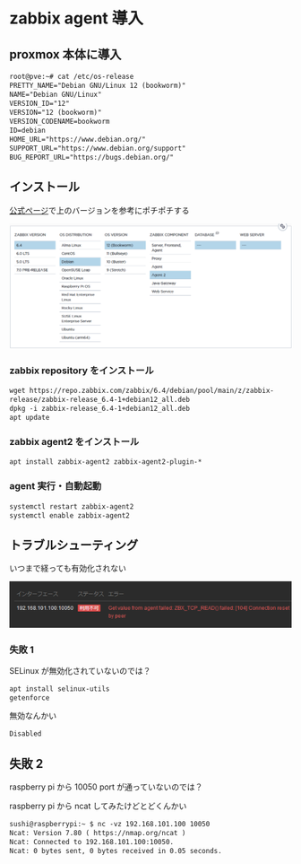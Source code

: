 # zabbix agent 導入

## proxmox 本体に導入

```shell
root@pve:~# cat /etc/os-release
PRETTY_NAME="Debian GNU/Linux 12 (bookworm)"
NAME="Debian GNU/Linux"
VERSION_ID="12"
VERSION="12 (bookworm)"
VERSION_CODENAME=bookworm
ID=debian
HOME_URL="https://www.debian.org/"
SUPPORT_URL="https://www.debian.org/support"
BUG_REPORT_URL="https://bugs.debian.org/"
```

## インストール

[公式ページ](https://www.zabbix.com/download?zabbix=6.4&os_distribution=debian&os_version=12&components=agent_2&db=&ws=)で上のバージョンを参考にポチポチする

![](10_img/10_setting.png)

### zabbix repository をインストール

```shell
wget https://repo.zabbix.com/zabbix/6.4/debian/pool/main/z/zabbix-release/zabbix-release_6.4-1+debian12_all.deb
dpkg -i zabbix-release_6.4-1+debian12_all.deb
apt update
```

### zabbix agent2 をインストール

```shell
apt install zabbix-agent2 zabbix-agent2-plugin-*
```

### agent 実行・自動起動

```shell
systemctl restart zabbix-agent2
systemctl enable zabbix-agent2
```

## トラブルシューティング

いつまで経っても有効化されない

![](10_img/20_connection_reset.png)

### 失敗 1

SELinux が無効化されていないのでは？

```shell
apt install selinux-utils
getenforce
```

無効なんかい

```shell
Disabled
```

## 失敗 2

raspberry pi から 10050 port が通っていないのでは？

raspberry pi から ncat してみたけどとどくんかい

```shell
sushi@raspberrypi:~ $ nc -vz 192.168.101.100 10050
Ncat: Version 7.80 ( https://nmap.org/ncat )
Ncat: Connected to 192.168.101.100:10050.
Ncat: 0 bytes sent, 0 bytes received in 0.05 seconds.
```
